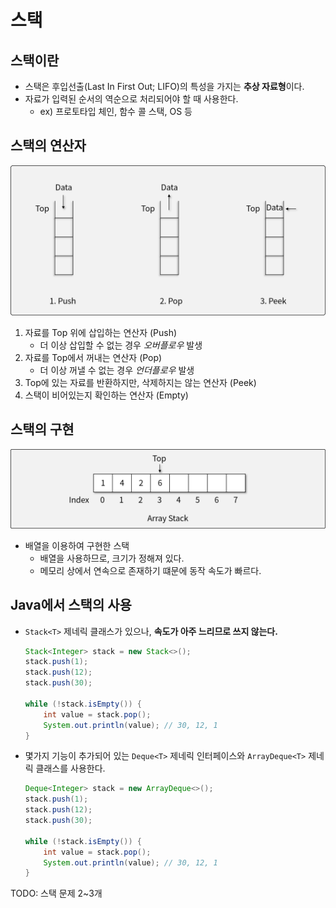# 스택

## 스택이란

- 스택은 후입선출(Last In First Out; LIFO)의 특성을 가지는 **추상 자료형**이다.
- 자료가 입력된 순서의 역순으로 처리되어야 할 때 사용한다.
    - ex) 프로토타입 체인, 함수 콜 스택, OS 등

## 스택의 연산자

![스택의 연산자](img/section5/1.png)

1. 자료를 Top 위에 삽입하는 연산자 (Push)
    - 더 이상 삽입할 수 없는 경우 *오버플로우* 발생
1. 자료를 Top에서 꺼내는 연산자 (Pop)
    - 더 이상 꺼낼 수 없는 경우 *언더플로우* 발생
1. Top에 있는 자료를 반환하지만, 삭제하지는 않는 연산자 (Peek)
1. 스택이 비어있는지 확인하는 연산자 (Empty)

## 스택의 구현

![스택](img/section5/2.png)

- 배열을 이용하여 구현한 스택
    - 배열을 사용하므로, 크기가 정해져 있다.
    - 메모리 상에서 연속으로 존재하기 떄문에 동작 속도가 빠르다.

## Java에서 스택의 사용

- `Stack<T>` 제네릭 클래스가 있으나, **속도가 아주 느리므로 쓰지 않는다.**

    ``` java title="Don't use this"
    Stack<Integer> stack = new Stack<>();
    stack.push(1);
    stack.push(12);
    stack.push(30);

    while (!stack.isEmpty()) {
        int value = stack.pop();
        System.out.println(value); // 30, 12, 1
    }
    ```

- 몇가지 기능이 추가되어 있는 `Deque<T>` 제네릭 인터페이스와 `ArrayDeque<T>` 제네릭 클래스를 사용한다.

    ``` java
    Deque<Integer> stack = new ArrayDeque<>();
    stack.push(1);
    stack.push(12);
    stack.push(30);

    while (!stack.isEmpty()) {
        int value = stack.pop();
        System.out.println(value); // 30, 12, 1
    }
    ```


TODO: 스택 문제 2~3개
